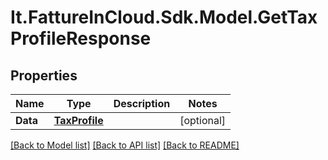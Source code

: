# It.FattureInCloud.Sdk.Model.GetTaxProfileResponse

## Properties

Name | Type | Description | Notes
------------ | ------------- | ------------- | -------------
**Data** | [**TaxProfile**](TaxProfile.md) |  | [optional] 

[[Back to Model list]](../README.md#documentation-for-models) [[Back to API list]](../README.md#documentation-for-api-endpoints) [[Back to README]](../README.md)

